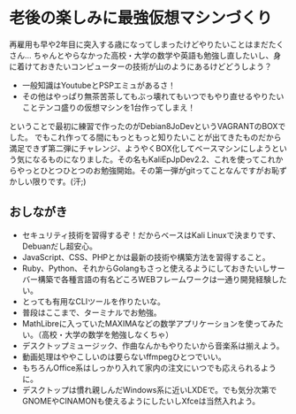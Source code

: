 # 老後の楽しみに最強仮想マシンづくり

再雇用も早や2年目に突入する歳になってしまったけどやりたいことはまだたくさん…
ちゃんとやらなかった高校・大学の数学や英語も勉強し直したいし、身に着けておきたいコンピューターの技術が山のようにあるけどどうしよう？
- 一般知識はYoutubeとPSPエミュがあるさ！
- その他はやっぱり無茶苦茶してもぶっ壊れてもいつでもやり直せるやりたいことテンコ盛りの仮想マシンを1台作ってしまえ！

ということで最初に練習で作ったのがDebian8JoDevというVAGRANTのBOXでした。
でもこれ作ってる間にもっともっと知りたいことが出てきたものだから満足できず第二弾にチャレンジ、ようやくBOX化してベースマシンにしようという気になるものになりました。その名もKaliEpJpDev2.2、これを使ってこれからやっとひとつひとつのお勉強開始。その第一弾がgitってことなんですがお恥ずかしい限りです。(汗;)
## おしながき
- セキュリティ技術を習得するぞ！だからベースはKali Linuxで決まりです、Debuanだし超安心。
- JavaScript、CSS、PHPとかは最新の技術や構築方法を習得すること。
- Ruby、Python、それからGolangもさっと使えるようにしておきたいしサーバー構築で各種言語の有名どころWEBフレームワークは一通り開発経験したい。
- とっても有用なCLIツールを作りたいな。
- 普段はここまで、ターミナルでお勉強。
- MathLibreに入っていたMAXIMAなどの数学アプリケーションを使ってみたい。（高校・大学の数学を勉強しなくちゃ）
- デスクトップミュージック、作曲なんかもやりたいから音楽系は揃えよう。
- 動画処理はややこしいのは要らないffmpegひとつでいい。
- もちろんOffice系はしっかり入れて家内の注文にいつでも応えられるように。
- デスクトップは慣れ親しんだWindows系に近いLXDEで。でも気分次第でGNOMEやCINAMONも使えるようにしたいしXfceは当然入れよう。
